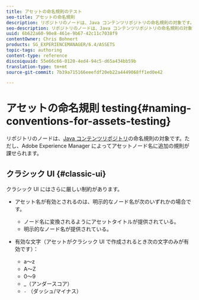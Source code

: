 ```yaml
---
title: アセットの命名規則のテスト
seo-title: アセットの命名規則
description: リポジトリのノードは、Java コンテンツリポジトリの命名規則の対象です。ただし、Adobe Experience Manager によってアセットノード名に追加の規則が課せられます。
seo-description: リポジトリのノードは、Java コンテンツリポジトリの命名規則の対象です。ただし、Adobe Experience Manager によってアセットノード名に追加の規則が課せられます。
uuid: 6b622a60-90e8-461e-9b67-42c11c7038f9
contentOwner: Chris Bohnert
products: SG_EXPERIENCEMANAGER/6.4/ASSETS
topic-tags: authoring
content-type: reference
discoiquuid: 55e66c66-0120-4ed4-94c5-d65a434bb59b
translation-type: tm+mt
source-git-commit: 7b39a715166eeefdf20eb22a4449068ff1ed0e42

---
```



# アセットの命名規則 testing{#naming-conventions-for-assets-testing}

リポジトリのノードは、[Java コンテンツリポジトリ](/help/sites-developing/the-basics.md#java-content-repository)の命名規則の対象です。ただし、Adobe Experience Manager によってアセットノード名に追加の規則が課せられます。

## クラシック UI {#classic-ui}

クラシック UI にはさらに厳しい制約があります。

* アセット名が有効とされるのは、明示的なノード名が次のいずれかの場合です。

   * ノード名に変換されるようにアセットタイトルが提供されている。
   * 明示的なノード名が提供されている。

* 有効な文字（アセットがクラシック UI で作成されるとき次の文字のみが有効です）：

   * a～z
   * A～Z
   * 0～9
   * _（アンダースコア）
   * `-` （ダッシュ/マイナス）

